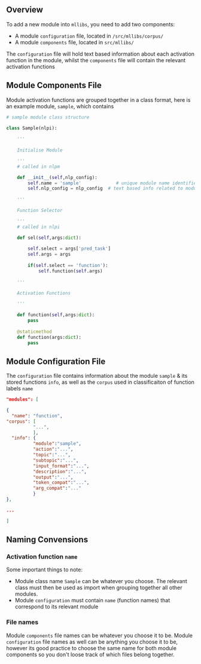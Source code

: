 ## Overview

To add a new module into `mllibs`, you need to add two components:

- A module `configuration` file, located in `/src/mllibs/corpus/` 
- A module `components` file, located in `src/mllibs/`

The `configuration` file will hold text based information about each activation function in the module, whilst the `components` file will contain the relevant activation functions


## Module Components File

Module activation functions are grouped together in a class format, here is an example module, `sample`, which contains 

```python
# sample module class structure

class Sample(nlpi):
    
    '''
	
	Initialise Module

    '''
    # called in nlpm

    def __init__(self,nlp_config):
        self.name = 'sample'             # unique module name identifier (used in nlpm/nlpi)
        self.nlp_config = nlp_config  # text based info related to module (used in nlpm/nlpi)
        
    '''

	Function Selector 

    '''
    # called in nlpi

    def sel(self,args:dict):
        
        self.select = args['pred_task']
        self.args = args
        
        if(self.select == 'function'):
            self.function(self.args)
        
    '''

	Activation Functions

    '''
        
    def function(self,args:dict):
        pass
        
    @staticmethod
    def function(args:dict):
        pass
```

## Module Configuration File

The `configuration` file contains information about the module `sample` & its stored functions `info`, as well as the `corpus` used in classificaiton of function labels `name`

``` json
"modules": [

{
  "name": "function",
"corpus": [
          "...",
          ],
  "info": {
          "module":"sample",
          "action":"...",
          "topic":"...",
          "subtopic":"...",
          "input_format":"...",
          "description":"...",
          "output":"...",
          "token_compat":"...",
          "arg_compat":"..."
          }
},

...

]
```

## Naming Convensions

### Activation function `name`

Some important things to note:
- Module class name `Sample` can be whatever you choose. The relevant class must then be used as import when grouping together all other modules. 
- Module `configuration` must contain `name` (function names) that correspond to its relevant module 

### File names

Module `components` file names can be whatever you choose it to be. Module `configuration` file names as well can be anything you choose it to be, however its good practice to choose the same name for both module components so you don't loose track of which files belong together.
